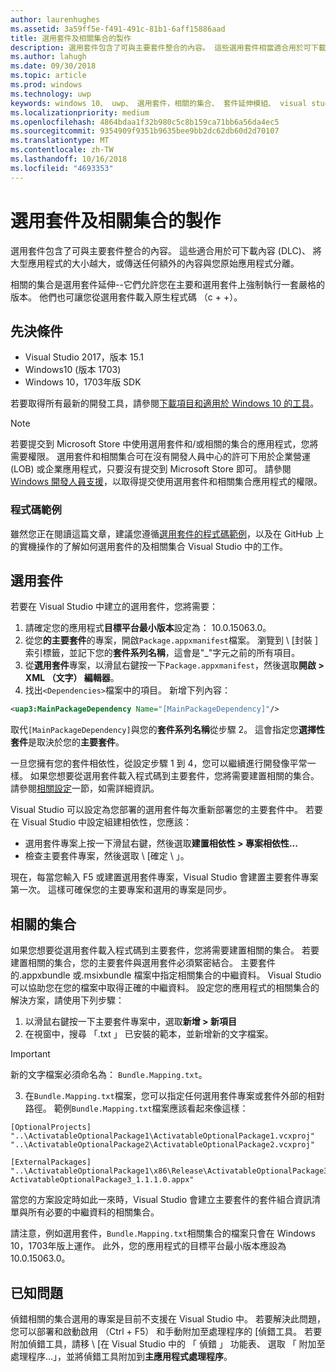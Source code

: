 ```yaml
---
author: laurenhughes
ms.assetid: 3a59ff5e-f491-491c-81b1-6aff15886aad
title: 選用套件及相關集合的製作
description: 選用套件包含了可與主要套件整合的內容。 這些選用套件相當適合用於可下載內容 (DLC)、將大型應用程式根據尺寸限制進行分割，或是傳送與您原始應用程式分離的額外內容。
ms.author: lahugh
ms.date: 09/30/2018
ms.topic: article
ms.prod: windows
ms.technology: uwp
keywords: windows 10、 uwp、 選用套件，相關的集合、 套件延伸模組、 visual studio
ms.localizationpriority: medium
ms.openlocfilehash: 4864bdaa1f32b980c5c8b159ca71bb6a56da4ec5
ms.sourcegitcommit: 9354909f9351b9635bee9bb2dc62db60d2d70107
ms.translationtype: MT
ms.contentlocale: zh-TW
ms.lasthandoff: 10/16/2018
ms.locfileid: "4693353"
---
```

# <a name="optional-packages-and-related-set-authoring"></a>選用套件及相關集合的製作
選用套件包含了可與主要套件整合的內容。 這些適合用於可下載內容 (DLC)、 將大型應用程式的大小越大，或傳送任何額外的內容與您原始應用程式分離。

相關的集合是選用套件延伸--它們允許您在主要和選用套件上強制執行一套嚴格的版本。 他們也可讓您從選用套件載入原生程式碼 （c + +）。 

## <a name="prerequisites"></a>先決條件

- Visual Studio 2017，版本 15.1
- Windows10 (版本 1703)
- Windows 10，1703年版 SDK

若要取得所有最新的開發工具，請參閱[下載項目和適用於 Windows 10 的工具](https://developer.microsoft.com/windows/downloads)。

> [!NOTE]
> 若要提交到 Microsoft Store 中使用選用套件和/或相關的集合的應用程式，您將需要權限。 選用套件和相關集合可在沒有開發人員中心的許可下用於企業營運 (LOB) 或企業應用程式，只要沒有提交到 Microsoft Store 即可。 請參閱 [Windows 開發人員支援](https://developer.microsoft.com/windows/support)，以取得提交使用選用套件和相關集合應用程式的權限。

### <a name="code-sample"></a>程式碼範例
雖然您正在閱讀這篇文章，建議您遵循[選用套件的程式碼範例](https://github.com/AppInstaller/OptionalPackageSample)，以及在 GitHub 上的實機操作的了解如何選用套件的及相關集合 Visual Studio 中的工作。

## <a name="optional-packages"></a>選用套件
若要在 Visual Studio 中建立的選用套件，您將需要：
1. 請確定您的應用程式**目標平台最小版本**設定為： 10.0.15063.0。
2. 從您**的主要套件**的專案，開啟`Package.appxmanifest`檔案。 瀏覽到 \ [封裝 \] 索引標籤，並記下您的**套件系列名稱**，這會是"_"字元之前的所有項目。
3. 從**選用套件**專案，以滑鼠右鍵按一下`Package.appxmanifest`，然後選取**開啟 > XML （文字） 編輯器**。
4. 找出`<Dependencies>`檔案中的項目。 新增下列內容：

```XML
<uap3:MainPackageDependency Name="[MainPackageDependency]"/>
```

取代`[MainPackageDependency]`與您的**套件系列名稱**從步驟 2。 這會指定您**選擇性套件**是取決於您的**主要套件**。

一旦您擁有您的套件相依性，從設定步驟 1 到 4，您可以繼續進行開發像平常一樣。 如果您想要從選用套件載入程式碼到主要套件，您將需要建置相關的集合。 請參閱[相關設定](#related_sets)一節，如需詳細資訊。

Visual Studio 可以設定為您部署的選用套件每次重新部署您的主要套件中。 若要在 Visual Studio 中設定組建相依性，您應該：

- 選用套件專案上按一下滑鼠右鍵，然後選取**建置相依性 > 專案相依性...**
- 檢查主要套件專案，然後選取 \ [確定 \ 」。 

現在，每當您輸入 F5 或建置選用套件專案，Visual Studio 會建置主要套件專案第一次。 這樣可確保您的主要專案和選用的專案是同步。

## 相關的集合<a name="related_sets"></a>

如果您想要從選用套件載入程式碼到主要套件，您將需要建置相關的集合。 若要建置相關的集合，您的主要套件與選用套件必須緊密結合。 主要套件的.appxbundle 或.msixbundle 檔案中指定相關集合的中繼資料。 Visual Studio 可以協助您在您的檔案中取得正確的中繼資料。 設定您的應用程式的相關集合的解決方案，請使用下列步驟：

1. 以滑鼠右鍵按一下主要套件專案中，選取**新增 > 新項目**
2. 在視窗中，搜尋 「.txt 」 已安裝的範本，並新增新的文字檔案。
> [!IMPORTANT]
> 新的文字檔案必須命名為： `Bundle.Mapping.txt`。
3. 在`Bundle.Mapping.txt`檔案，您可以指定任何選用套件專案或套件外部的相對路徑。 範例`Bundle.Mapping.txt`檔案應該看起來像這樣：

```syntax
[OptionalProjects]
"..\ActivatableOptionalPackage1\ActivatableOptionalPackage1.vcxproj"
"..\ActivatableOptionalPackage2\ActivatableOptionalPackage2.vcxproj"

[ExternalPackages]
"..\ActivatableOptionalPackage1\x86\Release\ActivatableOptionalPackage3_1.1.1.0\ ActivatableOptionalPackage3_1.1.1.0.appx"
```

當您的方案設定時如此一來時，Visual Studio 會建立主要套件的套件組合資訊清單與所有必要的中繼資料的相關集合。 

請注意，例如選用套件，`Bundle.Mapping.txt`相關集合的檔案只會在 Windows 10，1703年版上運作。 此外，您的應用程式的目標平台最小版本應設為 10.0.15063.0。

## 已知問題<a name="known_issues"></a>

偵錯相關的集合選用的專案是目前不支援在 Visual Studio 中。 若要解決此問題，您可以部署和啟動啟用 （Ctrl + F5） 和手動附加至處理程序的 [偵錯工具。 若要附加偵錯工具，請移 \ [在 Visual Studio 中的 「 偵錯 」 功能表、 選取 「 附加至處理程序...」，並將偵錯工具附加到**主應用程式處理程序**。